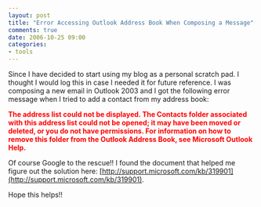 ```yaml
---
layout: post
title: "Error Accessing Outlook Address Book When Composing a Message"
comments: true
date: 2006-10-25 09:00
categories:
- tools
---
```


Since I have decided to start using my blog as a personal scratch pad.  I thought I would log this in case I needed it for future reference. I was composing a new email in Outlook 2003 and I got the following error message when I tried to add a contact from my address book:

<strong><font color="#ff0000"> The address list could not be displayed. The Contacts folder associated with this address list could not be opened; it may have been moved or deleted, or you do not have permissions. For information on how to remove this folder from the Outlook Address Book, see Microsoft Outlook Help.</font></strong>

Of course Google to the rescue!! I found the document that helped me figure out the solution here: [http://support.microsoft.com/kb/319901](http://support.microsoft.com/kb/319901).

Hope this helps!!




